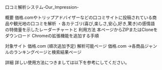 口コミ解析システム-Our_Impression-

概要
価格.comやトリップアドバイザーなどの口コミサイトに投稿されている商品や観光地の口コミを解析
・各カテゴリ(喜び,楽しさ,安心,好き,驚き)の感情語の特徴量を示したレーダーチャートと
利用方法
本ページからZIPまたはCloneをダウンロード
Chromeの拡張機能を追加する手順

対象サイト
価格.com
(順次追加予定)
解析可能ページ
価格.com
→各商品ジャンルのランキングページと検索結果ページ

詳細
詳しい使用方法につきましては以下を参考にしてください。
